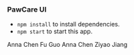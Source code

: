 ### PawCare UI
- ``` npm install ``` to install dependencies.
- ``` npm start ``` to start this app.


Anna Chen
Fu Guo
Anna Chen 
Ziyao Jiang

